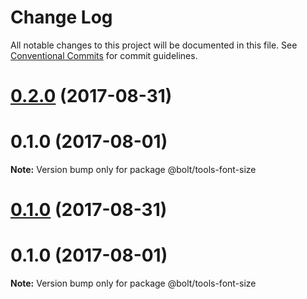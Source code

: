 # Change Log

All notable changes to this project will be documented in this file.
See [Conventional Commits](https://conventionalcommits.org) for commit guidelines.

<a name="0.2.0"></a>
# [0.2.0](https://github.com/bolt-design-system/bolt/tree/master/packages/tools-typography/compare/@bolt/tools-font-size@0.1.0...@bolt/tools-font-size@0.2.0) (2017-08-31)



<a name="0.1.0"></a>
# 0.1.0 (2017-08-01)




**Note:** Version bump only for package @bolt/tools-font-size

<a name="0.1.0"></a>
# [0.1.0](https://github.com/bolt-design-system/bolt/tree/master/packages/tools-typography/compare/@bolt/tools-font-size@0.1.0...@bolt/tools-font-size@0.1.0) (2017-08-31)



<a name="0.1.0"></a>
# 0.1.0 (2017-08-01)




**Note:** Version bump only for package @bolt/tools-font-size
